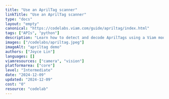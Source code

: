 ```yaml
---
title: "Use an AprilTag scanner"
linkTitle: "Use an AprilTag scanner"
type: "docs"
layout: "empty"
canonical: "https://codelabs.viam.com/guide/apriltag/index.html"
tags: ["APIs", "python"]
description: "Learn how to detect and decode AprilTags using a Viam module. We'll leverage the apriltag and OpenCV Python libraries to process images from a camera and extract information encoded in AprilTags."
images: ["/codelabs/apriltag.jpeg"]
imageAlt: "apriltag demo"
authors: ["Joyce Lin"]
languages: []
viamresources: ["camera", "vision"]
platformarea: ["core"]
level: "Intermediate"
date: "2024-12-09"
updated: "2024-12-09"
cost: "0"
resource: "codelab"
---
```

